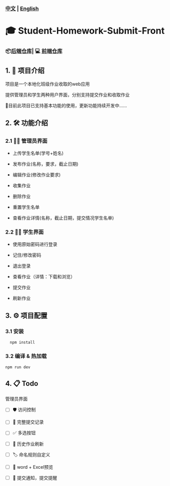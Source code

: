### [中文](./docs/README-CN.md) | [English](./README.md)
# 🎓 Student-Homework-Submit-Front
### 📦[后端仓库](https://github.com/FrancesscaWY/Student-Homework-Submit-Back)| 💻 [前端仓库](https://github.com/FrancesscaWY/Student-Homework-Submit-Front)

## 1. 📘 项目介绍
项目是一个本地化班级作业收取的web应用

提供管理员和学生两种用户界面，分别支持提交作业和收取作业

🚧目前此项目已支持基本功能的使用，更新功能持续开发中……


## 2. 🛠️ 功能介绍
### 2.1 🧑‍💼 管理员界面
- 上传学生名单(学号+姓名)

- 发布作业(名称，要求，截止日期)

- 编辑作业(修改作业要求)

- 收集作业

- 删除作业

- 重置学生名单 

- 查看作业详情(名称，截止日期，提交情况学生名单)

### 2.2 👩‍🎓 学生界面

- 使用原始密码进行登录

- 记住/修改密码

- 退出登录

- 查看作业（详情：下载和浏览）

- 提交作业

- 刷新作业

## 3. ⚙️ 项目配置
### 3.1  安装
```sh
  npm install
```


### 3.2  编译 & 热加载
```sh
npm run dev
```
## 4. 📋 Todo
管理员界面

- [ ]   🛡️ 访问控制

- [ ]   🧾 完整提交记录

- [ ]  ✅ 多选按钮

- [ ]  🔄 历史作业刷新

- [ ]  🏷️ 命名规则自定义

- [ ]  📄 word + Excel预览

- [ ]  📢  提交通知，提交提醒

